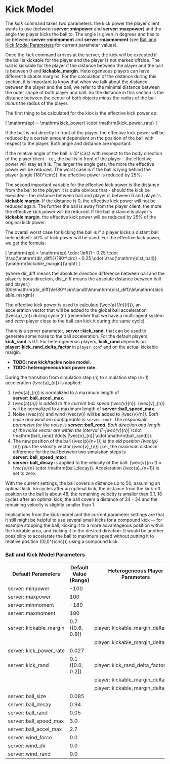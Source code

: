 # Kick Model

The *kick* command takes two parameters: the kick power the player client wants to use (between **server::minpower** and **server::maxpower**) and the angle the player kicks the ball to. The angle is given in degrees and has to be between **server::minmoment** and **server::maxmoment** (see [Ball and Kick Model Parameters](#param-kick) for current parameter values).

Once the *kick* command arrives at the server, the kick will be executed if the ball is kickable for the player and the player is not marked offside. The ball is kickable for the player if the distance between the player and the ball is between 0 and **kickable_margin**. Heterogeneous players can have different kickable margins. For the calculation of the distance during this section, it is important to know that when we talk about the distance between the player and the ball, we refer to the minimal distance between the outer shape of both player and ball. So the distance in this section is the distance between the center of both objects *minus* the radius of the ball *minus* the radius of the player.

The first thing to be calculated for the kick is the effective kick power ep:

\[ 
\mathrm{ep} = \mathrm{kick\_power} \cdot \mathrm{kick\_power\_rate} 
\]

If the ball is not directly in front of the player, the effective kick power will be reduced by a certain amount dependent on the position of the ball with respect to the player. Both angle and distance are important.

If the relative angle of the ball is \(0^\circ\) with respect to the body direction of the player client - i.e., the ball is in front of the player - the effective power will stay as it is. The larger the angle gets, the more the effective power will be reduced. The worst case is if the ball is lying behind the player (angle \(180^\circ\)): the effective power is reduced by 25%.

The second important variable for the effective kick power is the distance from the ball to the player: it is quite obvious that - should the kick be executed - the distance between ball and player is between 0 and player's **kickable margin**. If the distance is 0, the effective kick power will not be reduced again. The further the ball is away from the player client, the more the effective kick power will be reduced. If the ball distance is player's **kickable margin**, the effective kick power will be reduced by 25% of the original kick power.

The overall worst case for kicking the ball is if a player kicks a distant ball behind itself: 50% of kick power will be used. For the effective kick power, we get the formula:

\[ 
\mathrm{ep} = \mathrm{ep} \cdot \left(1 - 0.25 \cdot \frac{\mathrm{dir\_diff}}{180^\circ} - 0.25 \cdot \frac{\mathrm{dist\_ball}}{\mathrm{kickable\_margin}}\right) 
\]

(where dir_diff means the absolute direction difference between ball and the player’s body direction, dist_diff means the absolute distance between ball and player.) \(0\le\mathrm{dir\_diff}\le180^\circ\land0\le\mathrm{dist\_diff}\le\mathrm{kickable\_margin}\)

The effective kick power is used to calculate \(\vec{a}_{{n}_{i}}\), an acceleration vector that will be added to the global ball acceleration \(\vec{a}_{n}\) during cycle \(n\) (remember that we have a multi-agent system and *each* player close to the ball can kick it during the same cycle).

There is a server parameter, **server::kick_rand**, that can be used to generate some noise to the ball acceleration. For the default players, **kick_rand** is 0.1. For heterogeneous players, **kick_rand** depends on **player::kick_rand_delta_factor** in `player.conf` and on the actual kickable margin.
  
- **TODO: new kick/tackle noise model.**
- **TODO: heterogeneous kick power rate.**

During the transition from simulation step \(n\) to simulation step \(n+1\) acceleration \(\vec{a}_{n}\) is applied:

1. \(\vec{a}_{n}\) is normalized to a maximum length of **server::ball_accel_max**.
2. \(\vec{a}_{n}\) is added to the current ball speed \(\vec{v}_{n}\). \(\vec{v}_{n}\) will be normalized to a maximum length of **server::ball_speed_max**.
3. Noise \(\vec{n}\) and wind \(\vec{w}\) will be added to \(\vec{v}_{n}\). Both noise and wind are configurable in `server.conf`. The responsible parameter for the noise is **server::ball_rand**. Both direction and length of the noise vector are within the interval \([-|\vec{v}_{n}| \cdot \mathrm{ball\_rand} \ldots |\vec{v}_{n}| \cdot \mathrm{ball\_rand}]\).
4. The new position of the ball \(\vec{p}_{n+1}\) is the old position \(\vec{p}_{n}\) plus the velocity vector \(\vec{v}_{n}\) (i.e., the maximum distance difference for the ball between two simulation steps is **server::ball_speed_max**).
5. **server::ball_decay** is applied to the velocity of the ball: \(\vec{v}_{n+1} = \vec{v}_{n} \cdot \mathrm{ball\_decay}\). Acceleration \(\vec{a}_{n+1}\) is set to zero.

With the current settings, the ball covers a distance up to 50, assuming an optimal kick. 55 cycles after an optimal kick, the distance from the kick-off position to the ball is about 48, the remaining velocity is smaller than 0.1. 18 cycles after an optimal kick, the ball covers a distance of 34 - 34 and the remaining velocity is slightly smaller than 1.

Implications from the kick model and the current parameter settings are that it still might be helpful to use several small kicks for a compound kick -- for example stopping the ball, kicking it to a more advantageous position within the kickable area, and kicking it to the desired direction. It would be another possibility to accelerate the ball to maximum speed without putting it to relative position \((0,0^{\circ})\) using a compound kick.

### Ball and Kick Model Parameters
<table>
  <tr>
    <th>Default Parameters</th>
    <th>Default Value (Range)</th>
    <th>Heterogeneous Player Parameters</th>
    <th>Value</th>
  </tr>
  <tr>
    <td>server::minpower</td>
    <td>-100</td>
    <td></td>
    <td></td>
  </tr>
  <tr>
    <td>server::maxpower</td>
    <td>100</td>
    <td></td>
    <td></td>
  </tr>
  <tr>
    <td>server::minmoment</td>
    <td>-180</td>
    <td></td>
    <td></td>
  </tr>
  <tr>
    <td>server::maxmoment</td>
    <td>180</td>
    <td></td>
    <td></td>
  </tr>
  <tr>
    <td>server::kickable_margin</td>
    <td>0.7 ([0.6, 0.8])</td>
    <td>player::kickable_margin_delta_min</td>
    <td>-0.1</td>
  </tr>
  <tr>
    <td></td>
    <td></td>
    <td>player::kickable_margin_delta_max</td>
    <td>0.1</td>
  </tr>
  <tr>
    <td>server::kick_power_rate</td>
    <td>0.027</td>
    <td></td>
    <td></td>
  </tr>
  <tr>
    <td>server::kick_rand</td>
    <td>0.1 ([0.0, 0.2])</td>
    <td>player::kick_rand_delta_factor</td>
    <td>1</td>
  </tr>
  <tr>
    <td></td>
    <td></td>
    <td>player::kickable_margin_delta_min</td>
    <td>-0.1</td>
  </tr>
  <tr>
    <td></td>
    <td></td>
    <td>player::kickable_margin_delta_max</td>
    <td>0.1</td>
  </tr>
  <tr>
    <td>server::ball_size</td>
    <td>0.085</td>
    <td></td>
    <td></td>
  </tr>
  <tr>
    <td>server::ball_decay</td>
    <td>0.94</td>
    <td></td>
    <td></td>
  </tr>
  <tr>
    <td>server::ball_rand</td>
    <td>0.05</td>
    <td></td>
    <td></td>
  </tr>
  <tr>
    <td>server::ball_speed_max</td>
    <td>3.0</td>
    <td></td>
    <td></td>
  </tr>
  <tr>
    <td>server::ball_accel_max</td>
    <td>2.7</td>
    <td></td>
    <td></td>
  </tr>
  <tr>
    <td>server::wind_force</td>
    <td>0.0</td>
    <td></td>
    <td></td>
  </tr>
  <tr>
    <td>server::wind_dir</td>
    <td>0.0</td>
    <td></td>
    <td></td>
  </tr>
  <tr>
    <td>server::wind_rand</td>
    <td>0.0</td>
    <td></td>
    <td></td>
  </tr>
</table>